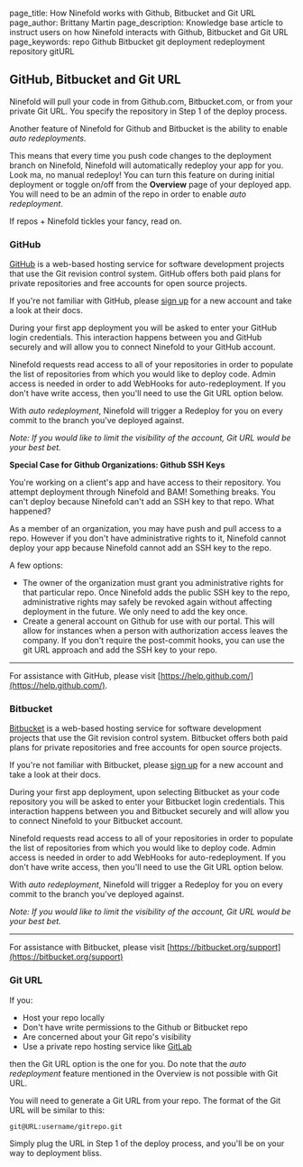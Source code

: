 page_title: How Ninefold works with Github, Bitbucket and Git URL
page_author: Brittany Martin
page_description: Knowledge base article to instruct users on how Ninefold interacts with Github, Bitbucket and Git URL
page_keywords: repo Github Bitbucket git deployment redeployment repository gitURL

## GitHub, Bitbucket and Git URL

Ninefold will pull your code in from Github.com, Bitbucket.com, or from your private Git URL. You specify the repository in Step 1 of the deploy process.

Another feature of Ninefold for Github and Bitbucket is the ability to enable _auto redeployments_.

This means that every time you push code changes to the deployment branch on  Ninefold, Ninefold will automatically redeploy your app for you. Look ma, no manual redeploy! You can turn this feature on during initial deployment or toggle on/off from the __Overview__ page of your deployed app. You will need to be an admin of the repo in order to enable _auto redeployment_.

If repos + Ninefold tickles your fancy, read on.

### GitHub

[GitHub](https://www.github.com) is a web-based hosting service for software development projects that use the Git revision control system. GitHub offers both paid plans for private repositories and free accounts for open source projects.

If you're not familiar with GitHub, please [sign up](https://help.github.com/articles/signing-up-for-a-new-github-account) for a new account and take a look at their docs.

During your first app deployment you will be asked to enter your GitHub login credentials. This interaction happens between you and GitHub securely and will allow you to connect Ninefold to your GitHub account.

Ninefold requests read access to all of your repositories in order to populate the list of repositories from which you would like to deploy code. Admin access is needed in order to add WebHooks for auto-redeployment. If you don't have write access, then you'll need to use the Git URL option below.

With _auto redeployment_, Ninefold will trigger a Redeploy for you on every commit to the branch you've deployed against.

_Note: If you would like to limit the visibility of the account, Git URL would be your best bet._

__Special Case for Github Organizations: Github SSH Keys__

You're working on a client's app and have access to their repository. You attempt deployment through Ninefold and BAM! Something breaks. You can't deploy because Ninefold can't add an SSH key to that repo. What happened?

As a member of an organization, you may have push and pull access to a repo. However if you don't have administrative rights to it, Ninefold cannot deploy your app because Ninefold cannot add an SSH key to the repo.

A few options:

* The owner of the organization must grant you administrative rights for that particular repo. Once Ninefold adds the public SSH key to the repo, administrative rights may safely be revoked again without affecting deployment in the future. We only need to add the key once.
* Create a general account on Github for use with our portal. This will allow for instances when a person with authorization access leaves the company.
If you don't require the post-commit hooks, you can use the git URL approach and add the SSH key to your repo.

------

For assistance with GitHub, please visit [https://help.github.com/](https://help.github.com/).

### Bitbucket

[Bitbucket](https://bitbucket.org/) is a web-based hosting service for software development projects that use the Git revision control system. Bitbucket offers both paid plans for private repositories and free accounts for open source projects.

If you're not familiar with Bitbucket, please [sign up](https://bitbucket.org/) for a new account and take a look at their docs.

During your first app deployment, upon selecting Bitbucket as your code repository you will be asked to enter your Bitbucket login credentials.  This interaction happens between you and Bitbucket securely and will allow you to connect Ninefold to your Bitbucket account.

Ninefold requests read access to all of your repositories in order to populate the list of repositories from which you would like to deploy code. Admin access is needed in order to add WebHooks for auto-redeployment. If you don't have write access, then you'll need to use the Git URL option below.

With _auto redeployment_, Ninefold will trigger a Redeploy for you on every commit to the branch you've deployed against.

_Note: If you would like to limit the visibility of the account, Git URL would be your best bet._

------

For assistance with Bitbucket, please visit [https://bitbucket.org/support](https://bitbucket.org/support)

### Git URL

If you:

* Host your repo locally
* Don't have write permissions to the Github or Bitbucket repo
* Are concerned about your Git repo's visibility
* Use a private repo hosting service like [GitLab](https://about.gitlab.com/)

then the Git URL option is the one for you. Do note that the _auto redeployment_ feature mentioned in the Overview is not possible with Git URL.

You will need to generate a Git URL from your repo. The format of the Git URL will be similar to this:

	git@URL:username/gitrepo.git

Simply plug the URL in Step 1 of the deploy process, and you'll be on your way to deployment bliss. 
